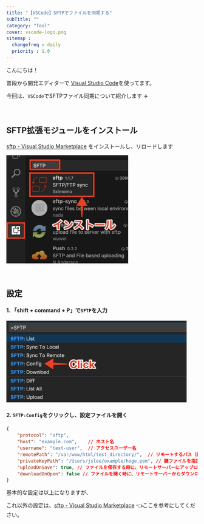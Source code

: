 ```yaml
---
title: "【VSCode】SFTPでファイルを同期する"
subTitle: ""
category: "Tool"
cover: vscode-logo.png
sitemap :
  changefreq : daily
  priority : 1.0
---
```


こんにちは！

普段から開発エディターで [Visual Studio Code](https://code.visualstudio.com/)を使ってます。

今回は、`VSCode`でSFTPファイル同期について紹介します ✈️

<br>

## SFTP拡張モジュールをインストール

[sftp - Visual Studio Marketplace](https://marketplace.visualstudio.com/items?itemName=liximomo.sftp) をインストールし、リロードします

![](./img-1.png)

<br>

## 設定

#### 1. 「shift + command + P」で`SFTP`を入力

![](./img-2.png)

#### 2. `SFTP:Config`をクリックし、設定ファイルを開く

```json
{
    "protocol": "sftp",
    "host": "example.com",    // ホスト名
    "username": "test-user",  // アクセスユーザー名
    "remotePath": "/var/www/html/test_directory/",  // リモートするパス（絶対パス）
    "privateKeyPath": "/Users/jslee/example/hoge.pem", // 鍵ファイルを指定
    "uploadOnSave": true, // ファイルを保存する時に、リモートサーバーにアップロード
    "downloadOnOpen": false // ファイルを開く時に、リモートサーバーからダウンロード
}
```

基本的な設定は以上になりますが、

これ以外の設定は、[sftp - Visual Studio Marketplace](https://marketplace.visualstudio.com/items?itemName=liximomo.sftp) 👈ここを参考にしてください。
